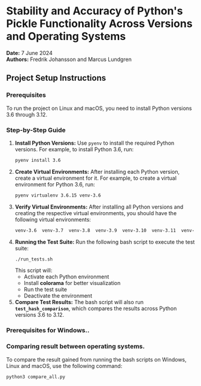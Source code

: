 # Stability and Accuracy of Python's Pickle Functionality Across Versions and Operating Systems

**Date:** 7 June 2024  
**Authors:** Fredrik Johansson and Marcus Lundgren

## Project Setup Instructions

### Prerequisites

To run the project on Linux and macOS, you need to install Python versions 3.6 through 3.12. 

### Step-by-Step Guide

1. **Install Python Versions:**
   Use `pyenv` to install the required Python versions. For example, to install Python 3.6, run:
   ```bash
   pyenv install 3.6
2. **Create Virtual Environments:**
   After installing each Python version, create a virtual environment for it. For example, to create a virtual environment for Python 3.6, run:
   ```bash
   pyenv virtualenv 3.6.15 venv-3.6
3. **Verify Virtual Environments:**
   After installing all Python versions and creating the respective virtual environments, you should have the following virtual environments:
   ```bash
   venv-3.6  venv-3.7  venv-3.8  venv-3.9  venv-3.10  venv-3.11  venv-3.12
4. **Running the Test Suite:**
   Run the following bash script to execute the test suite:
   ```bash
   ./run_tests.sh
   ```
   This script will:
   - Activate each Python environment
   - Install **colorama** for better visualization
   - Run the test suite
   - Deactivate the environment
5. **Compare Test Results:**
   The bash script will also run **`test_hash_comparison`**, which compares the results across Python versions 3.6 to 3.12.

### Prerequisites for Windows..

### Comparing result between operating systems.

To compare the result gained from running the bash scripts on Windows, Linux and macOS, use the following command:
   ```bash
   python3 compare_all.py
